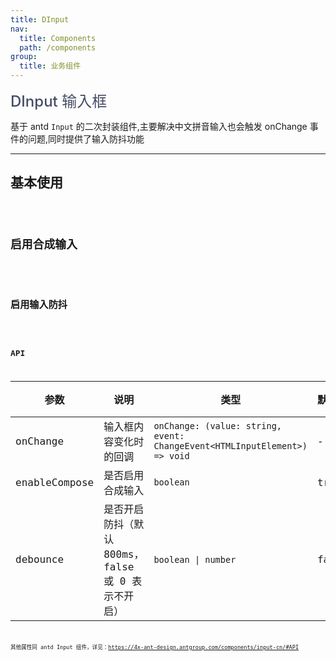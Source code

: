 ```yaml
---
title: DInput
nav:
  title: Components
  path: /components
group:
  title: 业务组件
---
```


<span style="font-size:24px;color:#454d64;font-weight:500">DInput 输入框</span>

基于 antd `Input` 的二次封装组件,主要解决中文拼音输入也会触发 onChange 事件的问题,同时提供了输入防抖功能

---

## 基本使用

<code src="./demos/basicDemo.tsx"  />

## 启用合成输入

<code src="./demos/composeDemo.tsx" />

## 启用输入防抖

<code src="./demos/debounceDemo.tsx" />

## API

| 参数 | 说明 | 类型 | 默认值 | 版本 |
| --- | --- | --- | --- | --- |
| onChange | 输入框内容变化时的回调 | `onChange: (value: string, event: ChangeEvent<HTMLInputElement>) => void` | - |  |
| enableCompose | 是否启用合成输入 | `boolean` | true |  |
| debounce | 是否开启防抖（默认 800ms，false 或 0 表示不开启） | `boolean \| number` | false |  |

其他属性同 antd Input 组件，详见：https://4x-ant-design.antgroup.com/components/input-cn/#API
